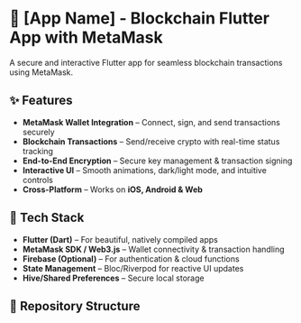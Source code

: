 # 🔗 [App Name] - Blockchain Flutter App with MetaMask  

A secure and interactive Flutter app for seamless blockchain transactions using MetaMask.  

## ✨ Features  
- **MetaMask Wallet Integration** – Connect, sign, and send transactions securely  
- **Blockchain Transactions** – Send/receive crypto with real-time status tracking  
- **End-to-End Encryption** – Secure key management & transaction signing  
- **Interactive UI** – Smooth animations, dark/light mode, and intuitive controls  
- **Cross-Platform** – Works on **iOS, Android & Web**  

## 🚀 Tech Stack  
- **Flutter (Dart)** – For beautiful, natively compiled apps  
- **MetaMask SDK / Web3.js** – Wallet connectivity & transaction handling  
- **Firebase (Optional)** – For authentication & cloud functions  
- **State Management** – Bloc/Riverpod for reactive UI updates  
- **Hive/Shared Preferences** – Secure local storage  

## 📂 Repository Structure  
